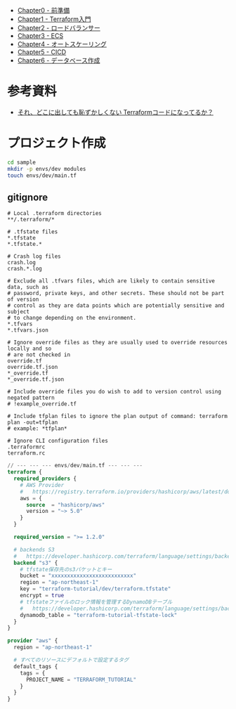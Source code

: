 - [Chapter0 - 前準備](docs/chapter_00.md)
- [Chapter1 - Terraform入門](docs/chapter_01.md)
- [Chapter2 - ロードバランサー](docs/chapter_02.md)
- [Chapter3 - ECS](docs/chapter_03.md)
- [Chapter4 - オートスケーリング](docs/chapter_04.md)
- [Chapter5 - CICD](docs/chapter_05.md)
- [Chapter6 - データベース作成](docs/chapter_06.md)

# 参考資料

- [それ、どこに出しても恥ずかしくない
Terraformコードになってるか？](https://esa-storage-tokyo.s3-ap-northeast-1.amazonaws.com/uploads/production/attachments/5809/2023/07/07/19598/c89126e6-8d48-4e34-a654-6fd29b63756e.pdf)

# プロジェクト作成

```bash
cd sample
mkdir -p envs/dev modules
touch envs/dev/main.tf
```

## gitignore

```
# Local .terraform directories
**/.terraform/*

# .tfstate files
*.tfstate
*.tfstate.*

# Crash log files
crash.log
crash.*.log

# Exclude all .tfvars files, which are likely to contain sensitive data, such as
# password, private keys, and other secrets. These should not be part of version 
# control as they are data points which are potentially sensitive and subject 
# to change depending on the environment.
*.tfvars
*.tfvars.json

# Ignore override files as they are usually used to override resources locally and so
# are not checked in
override.tf
override.tf.json
*_override.tf
*_override.tf.json

# Include override files you do wish to add to version control using negated pattern
# !example_override.tf

# Include tfplan files to ignore the plan output of command: terraform plan -out=tfplan
# example: *tfplan*

# Ignore CLI configuration files
.terraformrc
terraform.rc
```


```tf
// --- --- --- envs/dev/main.tf --- --- ---
terraform {
  required_providers {
    # AWS Provider
    #   https://registry.terraform.io/providers/hashicorp/aws/latest/docs
    aws = {
      source  = "hashicorp/aws"
      version = "~> 5.0"
    }
  }

  required_version = ">= 1.2.0"

  # backends S3
  #   https://developer.hashicorp.com/terraform/language/settings/backends/s3
  backend "s3" {
    # tfstate保存先のs3バケットとキー
    bucket = "xxxxxxxxxxxxxxxxxxxxxxxxxx"
    region = "ap-northeast-1"
    key = "terraform-tutorial/dev/terraform.tfstate"
    encrypt = true
    # tfstateファイルのロック情報を管理するDynamoDBテーブル
    #   https://developer.hashicorp.com/terraform/language/settings/backends/s3#dynamodb-state-locking
    dynamodb_table = "terraform-tutorial-tfstate-lock"
  }
}

provider "aws" {
  region = "ap-northeast-1"

  # すべてのリソースにデフォルトで設定するタグ
  default_tags {
    tags = {
      PROJECT_NAME = "TERRAFORM_TUTORIAL"
    }
  }
}
```